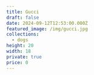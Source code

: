 ```yaml
---
title: Gucci
draft: false
date: 2024-09-12T12:53:00.000Z
featured_image: /img/gucci.jpg
collections:
  - dogs
height: 20
width: 18
private: true
price: 0
---
```

